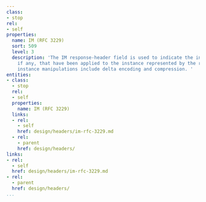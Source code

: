 ```yaml
---
class:
- stop
rel:
- self
properties:
  name: IM (RFC 3229)
  sort: 509
  level: 3
  description: 'The IM response-header field is used to indicate the instance-manipulations,
    if any, that have been applied to the instance represented by the response. Typical
    instance manipulations include delta encoding and compression. '
entities:
- class:
  - stop
  rel:
  - self
  properties:
    name: IM (RFC 3229)
  links:
  - rel:
    - self
    href: design/headers/im-rfc-3229.md
  - rel:
    - parent
    href: design/headers/
links:
- rel:
  - self
  href: design/headers/im-rfc-3229.md
- rel:
  - parent
  href: design/headers/
...
```

